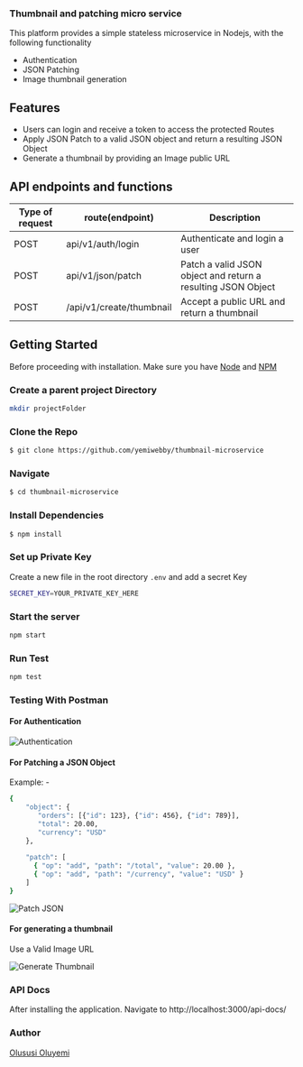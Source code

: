 ### Thumbnail and patching micro service

This platform provides a simple stateless microservice in Nodejs, with the following functionality

* Authentication
* JSON Patching
* Image thumbnail generation


## Features

* Users can login and receive a token to access the protected Routes
* Apply JSON Patch to a valid JSON object and return a resulting JSON Object
* Generate a thumbnail by providing an Image public URL


## API endpoints and functions

Type of request | route(endpoint)       | Description
----------------| ----------| --------------------
POST   |api/v1/auth/login|Authenticate and login a user
POST   |api/v1/json/patch|Patch a valid JSON object and return a resulting JSON Object
POST   |/api/v1/create/thumbnail|Accept a public URL and return a thumbnail


## Getting Started
Before proceeding with installation. Make sure you have [Node](https://nodejs.org/en/) and [NPM](https://www.npmjs.com/)

### Create a parent project Directory

```bash
mkdir projectFolder
```

### Clone the Repo
```bash
$ git clone https://github.com/yemiwebby/thumbnail-microservice
```

### Navigate
```bash
$ cd thumbnail-microservice
```

### Install Dependencies
```bash
$ npm install
```

### Set up Private Key
Create a new file in the root directory `.env` and add a secret Key

```bash
SECRET_KEY=YOUR_PRIVATE_KEY_HERE
```

### Start the server
```bash
npm start
```

### Run Test
```bash
npm test
```

### Testing With Postman

#### For Authentication

![Authentication](https://user-images.githubusercontent.com/19610753/39090940-8ce7635c-45e2-11e8-8dbf-520d40ae7d8f.gif)

#### For Patching a JSON Object
Example: -

```bash
{
	"object": {
       "orders": [{"id": 123}, {"id": 456}, {"id": 789}],
       "total": 20.00,
       "currency": "USD"
    },
    
    "patch": [
      { "op": "add", "path": "/total", "value": 20.00 },
      { "op": "add", "path": "/currency", "value": "USD" }
    ]
}    
```

![Patch JSON](https://user-images.githubusercontent.com/19610753/39091395-f5dc5f4a-45ea-11e8-8750-f5cf24543654.gif)

#### For generating a thumbnail
Use a Valid Image URL

![Generate Thumbnail](https://user-images.githubusercontent.com/19610753/39091402-12dbd40e-45eb-11e8-9b57-bc9bdaa6e57c.gif)

### API Docs
After installing the application. Navigate to http://localhost:3000/api-docs/

### Author
[Olususi Oluyemi](https://twitter.com/yemiwebby)